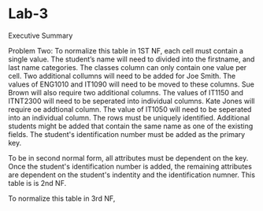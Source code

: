 # Lab-3

Executive Summary

Problem Two:
To normalize this table in 1ST NF, each cell must contain a single value.  The student’s name will need to divided into the firstname, and last name categories. The classes column can only contain one value per cell. Two additional collumns will need to be added for Joe Smith. The values of ENG1010 and IT1090 will need to be moved to these columns. Sue Brown will also require two additional columns. The values of IT1150 and ITNT2300 will need to be seperated into individual columns. Kate Jones will require oe addtional column. The value of IT1050 will need to be seperated into an individual column. The rows must
be uniquely identified. Additional students might be added that contain the same name as one of the existing fields. The student's identification number must be added as the primary key.

To be in second normal form, all attributes must be dependent on the key. Once the student's identification number is added, the remaining attributes are dependent on the student's indentity and the identification numner. This table is is 2nd NF. 

To normalize this table in 3rd NF, 


